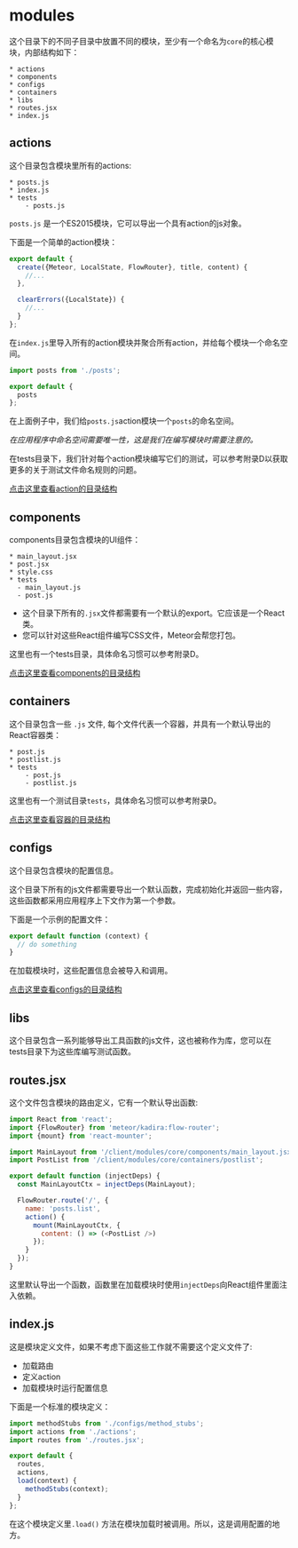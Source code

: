 # modules

这个目录下的不同子目录中放置不同的模块，至少有一个命名为`core`的核心模块，内部结构如下：

```
* actions
* components
* configs
* containers
* libs
* routes.jsx
* index.js
```

## actions

这个目录包含模块里所有的actions:

```
* posts.js
* index.js
* tests
    - posts.js
```

`posts.js` 是一个ES2015模块，它可以导出一个具有action的js对象。

下面是一个简单的action模块：

```js
export default {
  create({Meteor, LocalState, FlowRouter}, title, content) {
    //...
  },

  clearErrors({LocalState}) {
    //...
  }
};
```

在`index.js`里导入所有的action模块并聚合所有action，并给每个模块一个命名空间。

```js
import posts from './posts';

export default {
  posts
};
```

在上面例子中，我们给`posts.js`action模块一个`posts`的命名空间。

*在应用程序中命名空间需要唯一性，这是我们在编写模块时需要注意的。*

在tests目录下，我们针对每个action模块编写它们的测试，可以参考附录D以获取更多的关于测试文件命名规则的问题。

[点击这里查看action的目录结构](https://github.com/mantrajs/mantra-sample-blog-app/tree/master/client/modules/core/actions)

## components

components目录包含模块的UI组件：

```
* main_layout.jsx
* post.jsx
* style.css
* tests
  - main_layout.js
  - post.js
```

* 这个目录下所有的`.jsx`文件都需要有一个默认的export。它应该是一个React类。
* 您可以针对这些React组件编写CSS文件，Meteor会帮您打包。

这里也有一个tests目录，具体命名习惯可以参考附录D。

[点击这里查看components的目录结构](https://github.com/mantrajs/mantra-sample-blog-app/tree/master/client/modules/core/components)

## containers

这个目录包含一些 `.js` 文件, 每个文件代表一个容器，并具有一个默认导出的React容器类：

```
* post.js
* postlist.js
* tests
    - post.js
    - postlist.js
```

这里也有一个测试目录`tests`，具体命名习惯可以参考附录D。

[点击这里查看容器的目录结构](https://github.com/mantrajs/mantra-sample-blog-app/tree/master/client/modules/core/containers)

## configs

这个目录包含模块的配置信息。

这个目录下所有的js文件都需要导出一个默认函数，完成初始化并返回一些内容，这些函数都采用应用程序上下文作为第一个参数。

下面是一个示例的配置文件：

```js
export default function (context) {
  // do something
}
```

在加载模块时，这些配置信息会被导入和调用。

[点击这里查看configs的目录结构](https://github.com/mantrajs/mantra-sample-blog-app/tree/master/client/modules/core/configs)

## libs

这个目录包含一系列能够导出工具函数的js文件，这也被称作为库，您可以在tests目录下为这些库编写测试函数。

## routes.jsx

这个文件包含模块的路由定义，它有一个默认导出函数:

```js
import React from 'react';
import {FlowRouter} from 'meteor/kadira:flow-router';
import {mount} from 'react-mounter';

import MainLayout from '/client/modules/core/components/main_layout.jsx';
import PostList from '/client/modules/core/containers/postlist';

export default function (injectDeps) {
  const MainLayoutCtx = injectDeps(MainLayout);

  FlowRouter.route('/', {
    name: 'posts.list',
    action() {
      mount(MainLayoutCtx, {
        content: () => (<PostList />)
      });
    }
  });
}
```

这里默认导出一个函数，函数里在加载模块时使用`injectDeps`向React组件里面注入依赖。

## index.js

这是模块定义文件，如果不考虑下面这些工作就不需要这个定义文件了:

* 加载路由
* 定义action
* 加载模块时运行配置信息

下面是一个标准的模块定义：

```js
import methodStubs from './configs/method_stubs';
import actions from './actions';
import routes from './routes.jsx';

export default {
  routes,
  actions,
  load(context) {
    methodStubs(context);
  }
};
```

在这个模块定义里`.load()` 方法在模块加载时被调用。所以，这是调用配置的地方。
